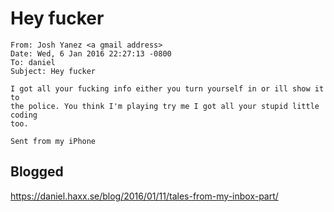# Hey fucker

    From: Josh Yanez <a gmail address>
    Date: Wed, 6 Jan 2016 22:27:13 -0800
    To: daniel
    Subject: Hey fucker

    I got all your fucking info either you turn yourself in or ill show it to
    the police. You think I'm playing try me I got all your stupid little coding
    too.

    Sent from my iPhone

## Blogged

<https://daniel.haxx.se/blog/2016/01/11/tales-from-my-inbox-part/>
